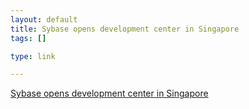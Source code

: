 ```yaml
--- 
layout: default
title: Sybase opens development center in Singapore
tags: []

type: link

---
```

<a href="http://washington.bizjournals.com/eastbay/stories/2007/03/12/daily34.html">Sybase opens development center in Singapore</a>
